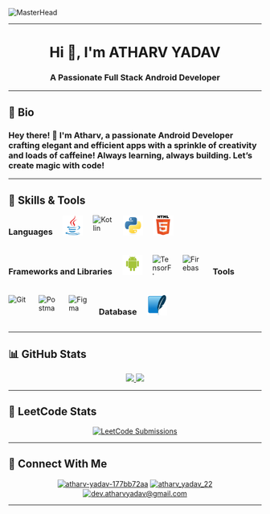 ![MasterHead](https://1.bp.blogspot.com/-7A4WynwLsMw/XbBpCXG8fHI/AAAAAAAAMt4/uOa1bpLskYgrwGbllhSu2SDj_Mig8SXJQCLcBGAsYHQ/s1600/2000_600px.gif)

---

<h1 align="center">Hi 👋, I'm ATHARV YADAV</h1>
<h3 align="center">A Passionate Full Stack Android Developer</h3>

---

## 📝 Bio

<h3> Hey there! 🚀 I'm Atharv, a passionate Android Developer crafting elegant and efficient apps with a sprinkle of creativity and loads of caffeine! Always learning, always building. Let’s create magic with code! </h3>

---

## 🚀 Skills & Tools  

<div style="display: flex; flex-wrap: wrap; gap: 20px;">
  
### **Languages**  
<img src="https://github.com/devicons/devicon/raw/master/icons/java/java-original.svg" alt="Java" width="40" height="40"/>
<img src="https://www.vectorlogo.zone/logos/kotlinlang/kotlinlang-icon.svg" alt="Kotlin" width="40" height="40"/>
<img src="https://github.com/devicons/devicon/raw/master/icons/python/python-original.svg" alt="Python" width="40" height="40"/>
<img src="https://github.com/devicons/devicon/raw/master/icons/html5/html5-original-wordmark.svg" alt="HTML5" width="40" height="40"/>
  
### **Frameworks and Libraries**  
<img src="https://github.com/devicons/devicon/raw/master/icons/android/android-original-wordmark.svg" alt="Android" width="40" height="40"/>
<img src="https://www.vectorlogo.zone/logos/tensorflow/tensorflow-icon.svg" alt="TensorFlow" width="40" height="40"/>
<img src="https://www.vectorlogo.zone/logos/firebase/firebase-icon.svg" alt="Firebase" width="40" height="40"/>
  
### **Tools**  
<img src="https://www.vectorlogo.zone/logos/git-scm/git-scm-icon.svg" alt="Git" width="40" height="40"/>
<img src="https://www.vectorlogo.zone/logos/getpostman/getpostman-icon.svg" alt="Postman" width="40" height="40"/>
<img src="https://www.vectorlogo.zone/logos/figma/figma-icon.svg" alt="Figma" width="40" height="40"/>
  
### **Database**  
<img src="https://github.com/devicons/devicon/raw/master/icons/sqlite/sqlite-original.svg" alt="SQLite" width="40" height="40"/>
  
</div>


---

## 📊 GitHub Stats  

<div align="center">
  <a href="https://github.com/atharvyadav22">
    <img height="180em" src="https://github-readme-stats.vercel.app/api?username=atharvyadav22&show_icons=true&locale=en&theme=radical&hide=prs,issues" />
    <img height="180em" src="https://github-readme-streak-stats.herokuapp.com/?user=atharvyadav22&theme=radical&hide_border=true" />
  </a>
</div>

---

## 🧩 LeetCode Stats  

<div align="center">
  <a href="https://leetcode.com/u/atharvyadav22/">
    <img src="https://leetcard.jacoblin.cool/atharvyadav22?theme=dark&border=1&submissions=1" alt="LeetCode Submissions" />
  </a>
</div>

---

## 🤝 Connect With Me  

<p align="center">
  <a href="https://linkedin.com/in/atharv-yadav-177bb72aa" target="blank"><img align="center" src="https://raw.githubusercontent.com/rahuldkjain/github-profile-readme-generator/master/src/images/icons/Social/linked-in-alt.svg" alt="atharv-yadav-177bb72aa" height="30" width="40" /></a>
  <a href="https://instagram.com/atharv_yadav_22" target="blank"><img align="center" src="https://raw.githubusercontent.com/rahuldkjain/github-profile-readme-generator/master/src/images/icons/Social/instagram.svg" alt="atharv_yadav_22" height="30" width="40" /></a>
  <a href="mailto:dev.atharvyadav@gmail.com"><img align="center" src="https://www.vectorlogo.zone/logos/gmail/gmail-icon.svg" alt="dev.atharvyadav@gmail.com" height="30" width="40" /></a>
</p>

---
